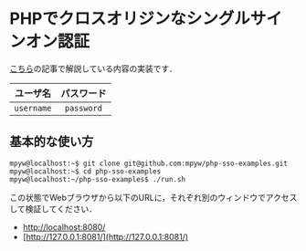 # PHPでクロスオリジンなシングルサインオン認証

[こちら]()の記事で解説している内容の実装です．

|ユーザ名|パスワード|
|:---:|:---:|
|`username`|`password`|

## 基本的な使い方

```ShellSession
mpyw@localhost:~$ git clone git@github.com:mpyw/php-sso-examples.git
mpyw@localhost:~$ cd php-sso-examples
mpyw@localhost:~/php-sso-examples$ ./run.sh
```

この状態でWebブラウザから以下のURLに，それぞれ別のウィンドウでアクセスして検証してください．

- [http://localhost:8080/](http://localhost:8080/)
- [http://127.0.0.1:8081/](http://127.0.0.1:8081/)
